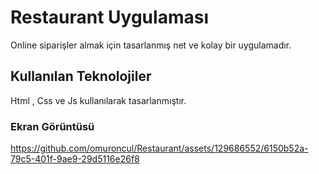 <h1> Restaurant Uygulaması </h1>
 
Online siparişler almak için tasarlanmış net ve kolay bir uygulamadır.

<h2> Kullanılan Teknolojiler </h2>

Html , Css ve Js kullanılarak tasarlanmıştır.

<h3> Ekran Görüntüsü </h3>

https://github.com/omuroncul/Restaurant/assets/129686552/6150b52a-79c5-401f-9ae9-29d5116e26f8
